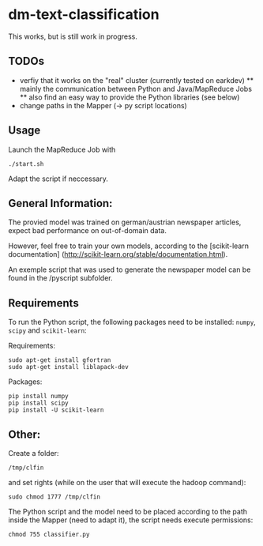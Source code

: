 # dm-text-classification

This works, but is still work in progress.

## TODOs

* verfiy that it works on the "real" cluster (currently tested on earkdev) 
** mainly the communication between Python and Java/MapReduce Jobs
** also find an easy way to provide the Python libraries (see below)
* change paths in the Mapper (-> py script locations)

## Usage

Launch the MapReduce Job with

    ./start.sh

Adapt the script if neccessary.

## General Information:

The provied model was trained on german/austrian newspaper articles, expect bad performance on out-of-domain data.

However, feel free to train your own models, according to the [scikit-learn documentation] (http://scikit-learn.org/stable/documentation.html).

An exemple script that was used to generate the newspaper model can be found in the /pyscript subfolder.

## Requirements

To run the Python script, the following packages need to be installed: `numpy`, `scipy` and `scikit-learn`:

Requirements:

    sudo apt-get install gfortran
    sudo apt-get install liblapack-dev

Packages:

    pip install numpy
    pip install scipy
    pip install -U scikit-learn

## Other:

Create a folder:

    /tmp/clfin

and set rights (while on the user that will execute the hadoop command):

    sudo chmod 1777 /tmp/clfin

The Python script and the model need to be placed according to the path inside the Mapper (need to adapt it), the script needs execute permissions:

    chmod 755 classifier.py